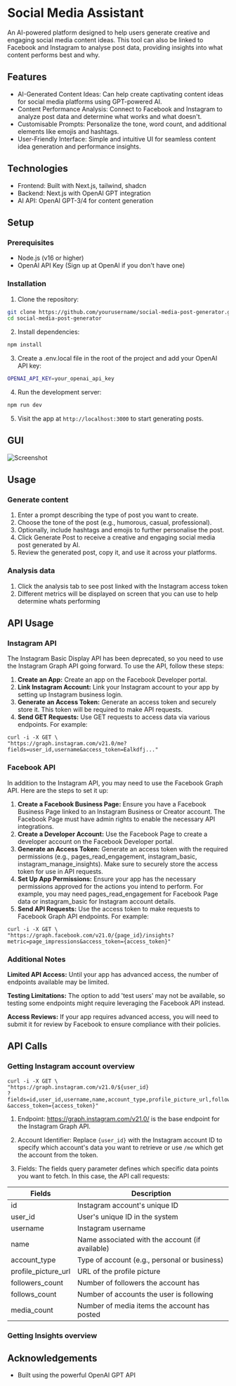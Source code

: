 # Social Media Assistant
An AI-powered platform designed to help users generate creative and engaging social media content ideas. This tool can also be linked to Facebook and Instagram to analyse post data, providing insights into what content performs best and why.

## Features
- AI-Generated Content Ideas: Can help create captivating content ideas for social media platforms using GPT-powered AI.
- Content Performance Analysis: Connect to Facebook and Instagram to analyze post data and determine what works and what doesn't.
- Customisable Prompts: Personalize the tone, word count, and additional elements like emojis and hashtags.
- User-Friendly Interface: Simple and intuitive UI for seamless content idea generation and performance insights.


## Technologies
- Frontend: Built with Next.js, tailwind, shadcn
- Backend: Next.js with OpenAI GPT integration
- AI API: OpenAI GPT-3/4 for content generation

## Setup

### Prerequisites

- Node.js (v16 or higher)
- OpenAI API Key (Sign up at OpenAI if you don't have one)

### Installation
1. Clone the repository:
```bash
git clone https://github.com/yourusername/social-media-post-generator.git
cd social-media-post-generator
```
2. Install dependencies:
```bash
npm install
```
3. Create a .env.local file in the root of the project and add your OpenAI API key:
```bash
OPENAI_API_KEY=your_openai_api_key
```
4. Run the development server:
```bash
npm run dev
```
5. Visit the app at `http://localhost:3000`  to start generating posts.

## GUI
![Screenshot](https://github.com/user-attachments/assets/68a58aa4-5d76-4b07-9dd2-4909b25732f3)

## Usage
### Generate content
1. Enter a prompt describing the type of post you want to create.
2. Choose the tone of the post (e.g., humorous, casual, professional).
3. Optionally, include hashtags and emojis to further personalise the post.
4. Click Generate Post to receive a creative and engaging social media post generated by AI.
5. Review the generated post, copy it, and use it across your platforms.

### Analysis data
1. Click the analysis tab to see post linked with the Instagram access token
2. Different metrics will be displayed on screen that you can use to help determine whats performing

## API Usage

### Instagram API

The Instagram Basic Display API has been deprecated, so you need to use the Instagram Graph API going forward. To use the API, follow these steps:

1. **Create an App:** Create an app on the Facebook Developer portal.
2. **Link Instagram Account:** Link your Instagram account to your app by setting up Instagram business login.
3. **Generate an Access Token:** Generate an access token and securely store it. This token will be required to make API requests.
4. **Send GET Requests:** Use GET requests to access data via various endpoints. For example:
```curl
curl -i -X GET \
"https://graph.instagram.com/v21.0/me?fields=user_id,username&access_token=Ealkdfj..."
```
### Facebook API

In addition to the Instagram API, you may need to use the Facebook Graph API. Here are the steps to set it up:

1. **Create a Facebook Business Page:** Ensure you have a Facebook Business Page linked to an Instagram Business or Creator account. The Facebook Page must have admin rights to enable the necessary API integrations.
2. **Create a Developer Account:** Use the Facebook Page to create a developer account on the Facebook Developer portal.
3. **Generate an Access Token:** Generate an access token with the required permissions (e.g., pages_read_engagement, instagram_basic, instagram_manage_insights). Make sure to securely store the access token for use in API requests.
4. **Set Up App Permissions:** Ensure your app has the necessary permissions approved for the actions you intend to perform. For example, you may need pages_read_engagement for Facebook Page data or instagram_basic for Instagram account details.
5. **Send API Requests:** Use the access token to make requests to Facebook Graph API endpoints. For example:
```curl
curl -i -X GET \
"https://graph.facebook.com/v21.0/{page_id}/insights?metric=page_impressions&access_token={access_token}"
```
### Additional Notes

**Limited API Access:** Until your app has advanced access, the number of endpoints available may be limited.

**Testing Limitations:** The option to add 'test users' may not be available, so testing some endpoints might require leveraging the Facebook API instead.

**Access Reviews:** If your app requires advanced access, you will need to submit it for review by Facebook to ensure compliance with their policies.

## API Calls

### Getting Instagram account overview

```curl
curl -i -X GET \
"https://graph.instagram.com/v21.0/${user_id}
?fields=id,user_id,username,name,account_type,profile_picture_url,followers_count,follows_count,media_count
&access_token={access_token}"
```
1. Endpoint: https://graph.instagram.com/v21.0/ is the base endpoint for the Instagram Graph API.

2. Account Identifier: Replace `{user_id}` with the Instagram account ID to specify which account's data you want to retrieve or use `/me` which get the account from the token.

3. Fields: The fields query parameter defines which specific data points you want to fetch. In this case, the API call requests:

| Fields        | Description   | 
| ------------- |-------------|
| id     | Instagram account's unique ID | 
| user_id      | User's unique ID in the system      | 
| username | Instagram username                                | 
| name | Name associated with the account (if available)      |      
| account_type | Type of account (e.g., personal or business)  | 
| profile_picture_url | URL of the profile picture            |  
| followers_count | Number of followers the account has      |  
| follows_count | Number of accounts the user is following      |  
| media_count | Number of media items the account has posted      | 

### Getting Insights overview

## Acknowledgements
- Built using the powerful OpenAI GPT API


